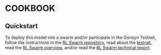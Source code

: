 # COOKBOOK

## Quickstart

To deploy this model into a swarm and/or participate in the Gensyn Testnet, follow the instructions in the [RL Swarm repository](https://github.com/gensyn-ai/rl-swarm), read about the [testnet](https://www.gensyn.ai/testnet), read the [RL Swarm overview](https://www.gensyn.ai/articles/rl-swarm), and/or read the [RL Swarm technical report](https://github.com/gensyn-ai/paper-rl-swarm/blob/main/latest.pdf).
